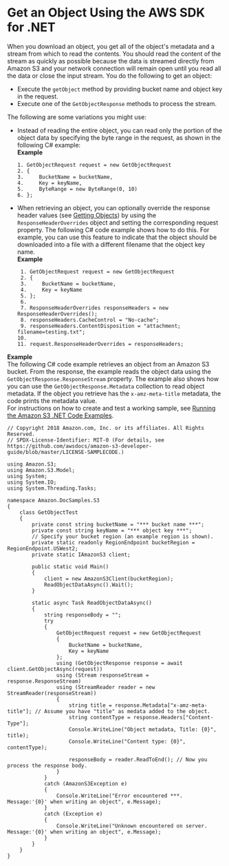 # Get an Object Using the AWS SDK for \.NET<a name="RetrievingObjectUsingNetSDK"></a>

When you download an object, you get all of the object's metadata and a stream from which to read the contents\. You should read the content of the stream as quickly as possible because the data is streamed directly from Amazon S3 and your network connection will remain open until you read all the data or close the input stream\. You do the following to get an object:
+ Execute the `getObject` method by providing bucket name and object key in the request\.
+ Execute one of the `GetObjectResponse` methods to process the stream\.

The following are some variations you might use:
+ Instead of reading the entire object, you can read only the portion of the object data by specifying the byte range in the request, as shown in the following C\# example:  
**Example**  

  ```
  1. GetObjectRequest request = new GetObjectRequest 
  2. {
  3.     BucketName = bucketName,
  4.     Key = keyName,
  5.     ByteRange = new ByteRange(0, 10)
  6. };
  ```
+ When retrieving an object, you can optionally override the response header values \(see [Getting Objects](GettingObjectsUsingAPIs.md)\) by using the `ResponseHeaderOverrides` object and setting the corresponding request property\. The following C\# code example shows how to do this\. For example, you can use this feature to indicate that the object should be downloaded into a file with a different filename that the object key name\.   
**Example**  

  ```
   1. GetObjectRequest request = new GetObjectRequest 
   2. {
   3.     BucketName = bucketName,
   4.     Key = keyName
   5. };
   6. 
   7. ResponseHeaderOverrides responseHeaders = new ResponseHeaderOverrides();
   8. responseHeaders.CacheControl = "No-cache";
   9. responseHeaders.ContentDisposition = "attachment; filename=testing.txt";
  10. 
  11. request.ResponseHeaderOverrides = responseHeaders;
  ```

**Example**  
The following C\# code example retrieves an object from an Amazon S3 bucket\. From the response, the example reads the object data using the `GetObjectResponse.ResponseStream` property\. The example also shows how you can use the `GetObjectResponse.Metadata` collection to read object metadata\. If the object you retrieve has the `x-amz-meta-title` metadata, the code prints the metadata value\.  
For instructions on how to create and test a working sample, see [Running the Amazon S3 \.NET Code Examples](UsingTheMPDotNetAPI.md#TestingDotNetApiSamples)\.  

```
// Copyright 2018 Amazon.com, Inc. or its affiliates. All Rights Reserved.
// SPDX-License-Identifier: MIT-0 (For details, see https://github.com/awsdocs/amazon-s3-developer-guide/blob/master/LICENSE-SAMPLECODE.)

﻿using Amazon.S3;
using Amazon.S3.Model;
using System;
using System.IO;
using System.Threading.Tasks;

namespace Amazon.DocSamples.S3
{
    class GetObjectTest
    {
        private const string bucketName = "*** bucket name ***";
        private const string keyName = "*** object key ***";
        // Specify your bucket region (an example region is shown).
        private static readonly RegionEndpoint bucketRegion = RegionEndpoint.USWest2;
        private static IAmazonS3 client;

        public static void Main()
        {
            client = new AmazonS3Client(bucketRegion);
            ReadObjectDataAsync().Wait();
        }

        static async Task ReadObjectDataAsync()
        {
            string responseBody = "";
            try
            {
                GetObjectRequest request = new GetObjectRequest
                {
                    BucketName = bucketName,
                    Key = keyName
                };
                using (GetObjectResponse response = await client.GetObjectAsync(request))
                using (Stream responseStream = response.ResponseStream)
                using (StreamReader reader = new StreamReader(responseStream))
                {
                    string title = response.Metadata["x-amz-meta-title"]; // Assume you have "title" as medata added to the object.
                    string contentType = response.Headers["Content-Type"];
                    Console.WriteLine("Object metadata, Title: {0}", title);
                    Console.WriteLine("Content type: {0}", contentType);

                    responseBody = reader.ReadToEnd(); // Now you process the response body.
                }
            }
            catch (AmazonS3Exception e)
            {
                Console.WriteLine("Error encountered ***. Message:'{0}' when writing an object", e.Message);
            }
            catch (Exception e)
            {
                Console.WriteLine("Unknown encountered on server. Message:'{0}' when writing an object", e.Message);
            }
        }
    }
}
```